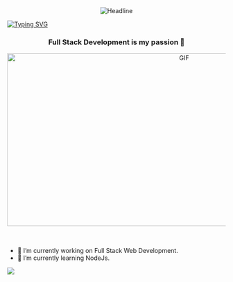 
<div align=center>
        <img src="https://readme-typing-svg.herokuapp.com?color=%236FDA44&size=32&center=true&vCenter=true&width=600&height=50&lines=Hi+there+I'm+Betul+%F0%9F%91%8B;Full+Stack+Software+Developer" alt="Headline" />
    </div>
    
<a href="https://git.io/typing-svg"><img src="https://readme-typing-svg.herokuapp.com?font=Fira+Code&duration=2000&pause=1000&color=F70000&background=FFFFFF00&center=true&vCenter=true&multiline=true&width=435&lines=Hello+everyone+I'm+Betul+;I'm+a+Full+Stack+Software+Developer" alt="Typing SVG" /></a>

<h3 align="center">Full Stack Development is my passion 💪</h3>

<div align="center">
<img height=400" width="800" alt="GIF" align="center" src="https://media1.giphy.com/media/Ah3zHH7hvsSB2/giphy.gif?cid=ecf05e471ja0tczh82erd57qqpa0kohjlr3fojgevwtdy4sk&rid=giphy.gif&ct=g">
</div>

</br>
</br>

- 🔭 I’m currently working on Full Stack Web Development.
- 🌱 I’m currently learning NodeJs.

![](https://komarev.com/ghpvc/?username=betysr&color=green&label=PROFILE+VIEWS)
